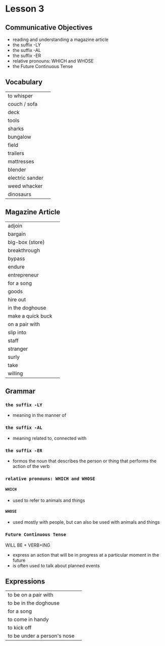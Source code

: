 # Lesson 3



## Communicative Objectives
- reading and understanding a magazine article
- the suffix -LY
- the suffix -AL
- the suffix -ER
- relative pronouns: WHICH and WHOSE
- the Future Continuous Tense



## Vocabulary

|  |  |
|:---|:---|
| to whisper |  |
| couch / sofa |  |
| deck |  |
| tools |  |
| sharks |  |
| bungalow |  |
| field |  |
| trailers |  |
| mattresses |  |
| blender |  |
| electric sander |  |
| weed whacker |  |
| dinosaurs |  |


## Magazine Article

|  |  |
|:---|:---|
| adjoin |  |
| bargain |  |
| big-box (store) |  |
| breakthrough |  |
| bypass |  |
| endure |  |
| entrepreneur |  |
| for a song |  |
| goods |  |
| hire out |  |
| in the doghouse |  |
| make a quick buck |  |
| on a pair with |  |
| slip into |  |
| staff |  |
| stranger |  |
| surly |  |
| take |  |
| willing |  |




## Grammar
### ```the suffix -LY```
- meaning in the manner of

### ```the suffix -AL```
- meaning related to, connected with

### ```the suffix -ER```
- formos the noun that describes the person or thing that performs the action of the verb


### ```relative pronouns: WHICH and WHOSE```
#### ```WHICH```
- used to refer to animals and things

#### ```WHOSE```
- used mostly with people, but can also be used with animals and things

### ```Future Continuous Tense```
WILL BE + VERB+ING
- express an action that will be in progress at a particular moment in the future
- is often used to talk about planned events


## Expressions

|||
|:---|:---|
| to be on a pair with|  |
| to be in the doghouse |  |
| for a song |  |
| to come in handy |  |
| to kick off |  |
| to be under a person's nose |  |